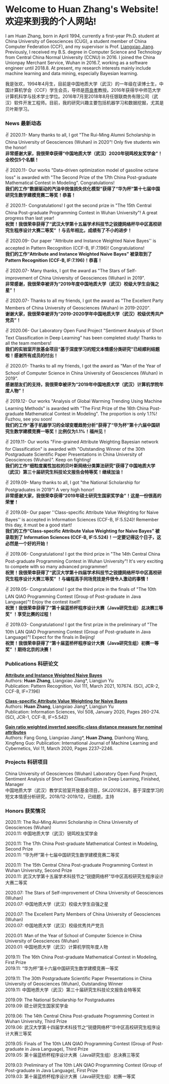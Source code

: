 # Welcome to Huan Zhang's Website! 欢迎来到我的个人网站!

I am Huan Zhang, born in April 1994, currently a first-year Ph.D. student at China University of Geosciences (CUG), a student member of China Computer Federation (CCF), and my supervisor is Prof. [Liangxiao Jiang](http://grzy.cug.edu.cn/jlx/zh_CN/index.htm). Previously, I received my B.S. degree in Computer Science and Technology from Central China Normal University (CCNU) in 2016. I joined the China Unionpay Merchant Service, Wuhan in 2016.7, working as a software engineer until 2018.8. At present, my research interests mainly include machine learning and data mining, especially Bayesian learning.

我是张欢，1994年4月生，目前是中国地质大学（武汉）的一年级在读博士生，中国计算机学会（CCF）学生会员，导师是[蒋良孝](http://grzy.cug.edu.cn/jlx/zh_CN/index.htm)教授。2016年获得华中师范大学计算机科学与技术学士学位。2016年7月至2018年8月任银联商务有限公司（武汉）软件开发工程师。目前，我的研究兴趣主要包括机器学习和数据挖掘，尤其是贝叶斯学习。


### News 最新动态

:v: 2020.11- Many thanks to all, I got "The Rui-Ming Alumni Scholarship in China University of Geosciences (Wuhan) in 2020"! Only five students win the honor!  
**非常感谢大家，我很荣幸获得“中国地质大学（武汉）2020年锐鸣校友奖学金”！全校仅5个名额！**

:v: 2020.11- Our works "Data-driven optimization model of gasoline octane loss" is awarded with "The Second Prize of the 17th China Post-graduate Mathematical Contest in Modeling". Congratulations!  
**我们的工作“数据驱动的汽油辛烷值损失优化模型”获得了“华为杯”第十七届中国研究生数学建模竞赛二等奖！恭喜！**

:v: 2020.11- Congratulations! I got the second prize in "The 15th Central China Post-graduate Programming Contest in Wuhan University"! A great progress than last year!   
**祝贺！我很荣幸获得了“武汉大学第十五届学术科技节之锐捷网络杯华中区高校研究生程序设计大赛二等奖” ！与去年相比，成绩有了不小的进步！**

:v: 2020.09- Our paper ''Attribute and Instance Weighted Naive Bayes'' is accepted in Pattern Recognition (CCF-B, IF:7.196)! Congratulations!  
**我们的工作“Attribute and Instance Weighted Naive Bayes” 被录取到了 Pattern Recognition (CCF-B, IF:7.196)！恭喜！**

:v: 2020.07- Many thanks, I got the award as "The Stars of Self-improvement of China University of Geosciences (Wuhan) in 2019".  
**非常感谢，我很荣幸被评为“2019年度中国地质大学（武汉）校级大学生自强之星”！**

:v: 2020.07- Thanks to all my friends, I got the award as "The Excellent Party Members of China University of Geosciences (Wuhan) in 2019-2020".  
**谢谢大家，我很荣幸被评为“2019-2020学年中国地质大学（武汉）校级优秀共产党员”！**

:v: 2020.06- Our Laboratory Open Fund Project "Sentiment Analysis of Short Text Classification in Deep Learning" has been completed study! Thanks to all the team members!  
**我们的实验室开放基金项目“基于深度学习的短文本情感分类研究”已经顺利结题啦！感谢所有成员的付出！**

:v: 2020.01- Thanks to all my friends, I got the award as "Man of the Year of School of Computer Science in China University of Geosciences (Wuhan) in 2019".  
**感谢朋友们的支持，我很荣幸被评为“2019年中国地质大学（武汉）计算机学院年度人物”！**

:v: 2019.12- Our works "Analysis of Global Warming Trending Using Machine Learning Methods" is awarded with "The First Prize of the 16th China Post-graduate Mathematical Contest in Modeling". The proportion is only 1.1%! Fuzhou, see you soon!   
**我们的工作“基于机器学习的全球变暖趋势分析”获得了“华为杯”第十六届中国研究生数学建模竞赛一等奖！比例仅为1.1%！福州见！**

:v: 2019.11- Our works "Fine-grained Attribute Weighting Bayesian network for Classification" is awarded with "Outstanding Winner of the 30th Postgraduate Scientific Paper Presentations in China University of Geosciences (Wuhan)". Keep on fighting!   
**我们的工作“细粒度属性加权的贝叶斯网络分类算法研究”获得了中国地质大学（武汉）第三十届研究生科技论文报告会特等奖！继续加油！**

:v: 2019.09- Many thanks to all, I got "the National Scholarship for Postgraduates in 2019"! A very high honor!  
**非常感谢大家，我很荣幸获得“2019年硕士研究生国家奖学金”！这是一份很高的荣誉！**

:v: 2019.08- Our paper ''Class-specific Attribute Value Weighting for Naive Bayes'' is accepted in Information Sciences (CCF-B, IF:5.524)! Remember this day, it must be a good start!  
**我们的工作“Class-specific Attribute Value Weighting for Naive Bayes” 被录取到了 Information Sciences (CCF-B, IF:5.524)！一定要记得这个日子，这必然是一个好的开始！**

:v: 2019.06- Congratulations! I got the third prize in "The 14th Central China Post-graduate Programming Contest in Wuhan University"! It's very exciting to compete with so many advanced programmer!   
**祝贺！我很荣幸获得了“武汉大学第十四届学术科技节之锐捷网络杯华中区高校研究生程序设计大赛三等奖” ！与编程高手同场竞技是件很令人激动的事情！**

:v: 2019.05- Congratulations! I got the third prize in the finals of "The 10th LAN QIAO Programming Contest (Group of Post-graduate in Java Language)"! Enjoy the contest itself!   
**祝贺！我很荣幸获得了“第十届蓝桥杯程序设计大赛（Java研究生组）总决赛三等奖” ！享受比赛的过程！**

:v: 2019.03- Congratulations! I got the first prize in the preliminary of "The 10th LAN QIAO Programming Contest (Group of Post-graduate in Java Language)"! Expect for the finals in Beijing!   
**祝贺！我很荣幸获得了“第十届蓝桥杯程序设计大赛（Java研究生组）初赛一等奖” ！期待北京的决赛！**

### Publications 科研论文

**[Attribute and Instance Weighted Naive Bayes](https://linkinghub.elsevier.com/retrieve/pii/S0031320320304775)**  
Authors: **Huan Zhang**, Liangxiao Jiang*, Liangjun Yu  
Publication: Pattern Recognition, Vol 111, March 2021, 107674. (SCI, JCR-2, CCF-B, IF=7.196)

**[Class-specific Attribute Value Weighting for Naive Bayes](https://www.sciencedirect.com/science/article/pii/S0020025519308217?via%3Dihub)**  
Authors: **Huan Zhang**, Liangxiao Jiang*, Liangjun Yu  
Publication: Information Sciences, Vol 508, January 2020, Pages 260-274. (SCI, JCR-1, CCF-B, IF=5.542)

**[Gain ratio weighted inverted specific-class distance measure for nominal attributes](https://link.springer.com/article/10.1007%2Fs13042-020-01112-8)**  
Authors: Fang Gong, Liangxiao Jiang*, **Huan Zhang**, Dianhong Wang, Xingfeng Guo: 
Publication: International Journal of Machine Learning and Cybernetics, Vol 11, March 2020, Pages 2237–2246.

### Projects 科研项目

China University of Geosciences (Wuhan) Laboratory Open Fund Project, Sentiment Analysis of Short Text Classification in Deep Learning, Finished, Manager  
中国地质大学（武汉）教学实验室开放基金项目，SKJ2018226，基于深度学习的短文本情感分析研究，2018/12-2019/12，已结题，主持

### Honors 获奖情况

2020.11: The Rui-Ming Alumni Scholarship in China University of Geosciences (Wuhan)  
2020.11: 中国地质大学（武汉）锐鸣校友奖学金

2020.11: The 17th China Post-graduate Mathematical Contest in Modeling, Second Prize  
2020.11: “华为杯”第十七届中国研究生数学建模竞赛二等奖

2020.11: The 15th Central China Post-graduate Programming Contest in Wuhan University, Second Prize  
2020.11: 武汉大学第十五届学术科技节之“锐捷网络杯”华中区高校研究生程序设计大赛二等奖

2020.07: The Stars of Self-improvement of China University of Geosciences (Wuhan)  
2020.07: 中国地质大学（武汉）校级大学生自强之星

2020.07: The Excellent Party Members of China University of Geosciences (Wuhan)  
2020.07: 中国地质大学（武汉）校级优秀共产党员

2020.01: Man of the Year of School of Computer Science in China University of Geosciences (Wuhan)  
2020.01: 中国地质大学（武汉）计算机学院年度人物

2019.11: The 16th China Post-graduate Mathematical Contest in Modeling, First Prize  
2019.11: “华为杯”第十六届中国研究生数学建模竞赛一等奖

2019.11: The 30th Postgraduate Scientific Paper Presentations in China University of Geosciences (Wuhan), Outstanding Winner  
2019.11: 中国地质大学（武汉）第三十届研究生科技论文报告会特等奖

2019.09: The National Scholarship for Postgraduates  
2019.09: 硕士研究生国家奖学金

2019.06: The 14th Central China Post-graduate Programming Contest in Wuhan University, Third Prize  
2019.06: 武汉大学第十四届学术科技节之“锐捷网络杯”华中区高校研究生程序设计大赛三等奖

2019.05: Finals of The 10th LAN QIAO Programming Contest (Group of Post-graduate in Java Language), Third Prize  
2019.05: 第十届蓝桥杯程序设计大赛（Java研究生组）总决赛三等奖

2019.03: Preliminary of The 10th LAN QIAO Programming Contest (Group of Post-graduate in Java Language), First Prize  
2019.03: 第十届蓝桥杯程序设计大赛（Java研究生组）初赛一等奖
